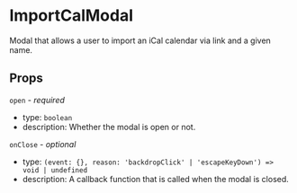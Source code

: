 # ImportCalModal

Modal that allows a user to import an iCal calendar via link and a given name.

## Props

`open` - _required_

- type: `boolean`
- description: Whether the modal is open or not.

`onClose` - _optional_

- type: `(event: {}, reason: 'backdropClick' | 'escapeKeyDown') => void | undefined`
- description: A callback function that is called when the modal is closed.
